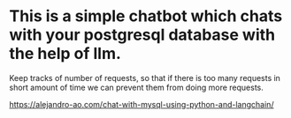 # This is a simple chatbot which chats with your postgresql database with the help of llm.

Keep tracks of number of requests, so that if there is too many requests in short amount of time we can prevent them from doing more requests.

https://alejandro-ao.com/chat-with-mysql-using-python-and-langchain/
